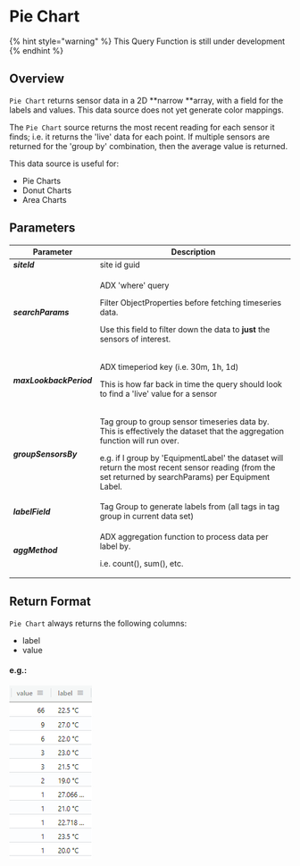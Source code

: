 # Pie Chart

{% hint style="warning" %}
This Query Function is still under development
{% endhint %}

## Overview

`Pie Chart` returns sensor data in a 2D **narrow **array, with a field for the labels and values. This data source does not yet generate color mappings.

The `Pie Chart` source returns the most recent reading for each sensor it finds; i.e. it returns the 'live' data for each point. If multiple sensors are returned for the 'group by' combination, then the average value is returned.

This data source is useful for:

* Pie Charts
* Donut Charts
* Area Charts

## Parameters

| Parameter               | Description                                                                                                                                                                                                                                                                                     |
| ----------------------- | ----------------------------------------------------------------------------------------------------------------------------------------------------------------------------------------------------------------------------------------------------------------------------------------------- |
| _**siteId**_            | site id guid                                                                                                                                                                                                                                                                                    |
| _**searchParams**_      | <p>ADX 'where' query</p><p>Filter ObjectProperties before fetching timeseries data.</p><p>Use this field to filter down the data to <strong>just</strong> the sensors of interest.</p>                                                                                                          |
| _**maxLookbackPeriod**_ | <p>ADX timeperiod key (i.e. 30m, 1h, 1d)</p><p>This is how far back in time the query should look to find a 'live' value for a sensor</p>                                                                                                                                                       |
| _**groupSensorsBy**_    | <p>Tag group to group sensor timeseries data by. This is effectively the dataset that the aggregation function will run over.</p><p>e.g. if I group by 'EquipmentLabel' the dataset will return the most recent sensor reading (from the set returned by searchParams) per Equipment Label.</p> |
| _**labelField**_        | Tag Group to generate labels from (all tags in tag group in current data set)                                                                                                                                                                                                                   |
| _**aggMethod**_         | <p>ADX aggregation function to process data per label by.</p><p>i.e. count(), sum(), etc.</p>                                                                                                                                                                                                   |

## Return Format

`Pie Chart` always returns the following columns:

* label
* value

#### e.g.:

![count() of ZAT SP by EquipmentLabel](<../.gitbook/assets/image (10).png>)
